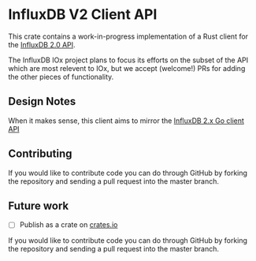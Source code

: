 # InfluxDB V2 Client API

This crate contains a work-in-progress implementation of a Rust client for the [InfluxDB 2.0 API](https://docs.influxdata.com/influxdb/v2.0/reference/api/).

The InfluxDB IOx project plans to focus its efforts on the subset of the API which are most relevent to IOx, but we accept (welcome!) PRs for adding the other pieces of functionality.


## Design Notes

When it makes sense, this client aims to mirror the [InfluxDB 2.x Go client API](https://github.com/influxdata/influxdb-client-go)

## Contributing

If you would like to contribute code you can do through GitHub by forking the repository and sending a pull request into the master branch.


## Future work

- [ ] Publish as a crate on [crates.io](http://crates.io)

If you would like to contribute code you can do through GitHub by forking the repository and sending a pull request into the master branch.
